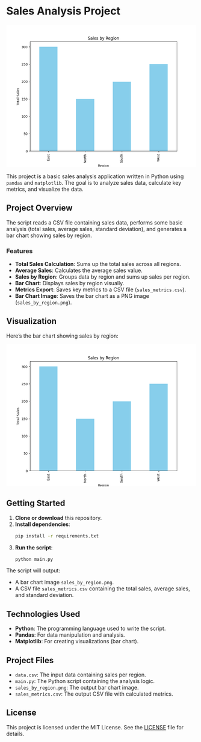 # Sales Analysis Project  

![Sales by Region](sales_by_region.png)  

This project is a basic sales analysis application written in Python using `pandas` and `matplotlib`. The goal is to analyze sales data, calculate key metrics, and visualize the data.

## Project Overview

The script reads a CSV file containing sales data, performs some basic analysis (total sales, average sales, standard deviation), and generates a bar chart showing sales by region.

### Features
- **Total Sales Calculation**: Sums up the total sales across all regions.
- **Average Sales**: Calculates the average sales value.
- **Sales by Region**: Groups data by region and sums up sales per region.
- **Bar Chart**: Displays sales by region visually.
- **Metrics Export**: Saves key metrics to a CSV file (`sales_metrics.csv`).
- **Bar Chart Image**: Saves the bar chart as a PNG image (`sales_by_region.png`).

## Visualization  
Here’s the bar chart showing sales by region:  

![Sales by Region](sales_by_region.png)

## Getting Started

1. **Clone or download** this repository.
2. **Install dependencies**:
    ```bash
    pip install -r requirements.txt
    ```
3. **Run the script**:
    ```bash
    python main.py
    ```

The script will output:
- A bar chart image `sales_by_region.png`.
- A CSV file `sales_metrics.csv` containing the total sales, average sales, and standard deviation.

## Technologies Used

- **Python**: The programming language used to write the script.
- **Pandas**: For data manipulation and analysis.
- **Matplotlib**: For creating visualizations (bar chart).

## Project Files
- `data.csv`: The input data containing sales per region.
- `main.py`: The Python script containing the analysis logic.
- `sales_by_region.png`: The output bar chart image.
- `sales_metrics.csv`: The output CSV file with calculated metrics.

## License

This project is licensed under the MIT License. See the [LICENSE](LICENSE) file for details.
